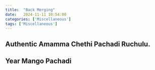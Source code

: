 ```yaml
---
title:  "Back Merging"
date:   2024-11-11 10:54:00
categories: ['Miscellaneous']
tags: ['Miscellaneous']
---
```


## Authentic Amamma Chethi Pachadi Ruchulu.
## **Year Mango Pachadi**
